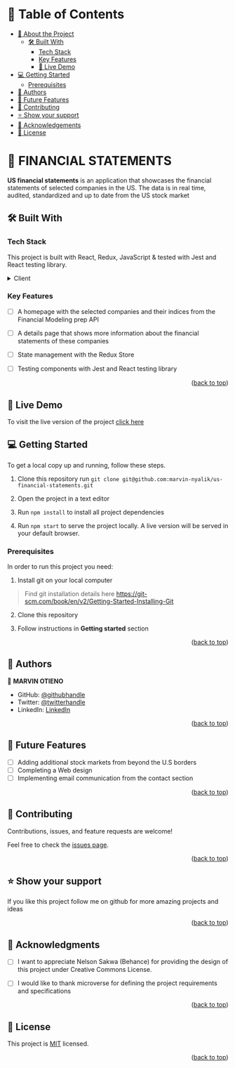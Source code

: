 <a name="readme-top"></a>

# 📗 Table of Contents

- [📖 About the Project](#about-project)
  - [🛠 Built With](#built-with)
    - [Tech Stack](#tech-stack)
    - [Key Features](#key-features)
    - [🚀 Live Demo](#live-demo)
- [💻 Getting Started](#getting-started)
  - [Prerequisites](#Prerequisites)
- [👥 Authors](#authors)
- [🔭 Future Features](#future-features)
- [🤝 Contributing](#contributing)
- [⭐️ Show your support](#support)
- [🙏 Acknowledgements](#acknowledgements)
- [📝 License](#license)


# 📖 FINANCIAL STATEMENTS <a name="about-project"></a>


**US financial statements** is an application that showcases the financial statements of selected companies in the US. The data is in real time, audited, standardized and up to date from the US stock market

## 🛠 Built With <a name="built-with"></a>

### Tech Stack <a name="tech-stack"></a>

This project is built with React, Redux, JavaScript & tested with Jest and React testing library.

<details>
  <summary>Client</summary>
  <ul>
    <li><a href="https://reactjs.org/">React.js</a></li>
  </ul>
</details>

### Key Features <a name="key-features"></a>

- [ ] A homepage with the selected companies and their indices from the Financial Modeling prep API
- [ ] A details page that shows more information about the financial statements of these companies
- [ ] State management with the Redux Store
- [ ] Testing components with Jest and React testing library


<p align="right">(<a href="#readme-top">back to top</a>)</p>

## 🚀 Live Demo <a name="live-demo"></a>
To visit the live version of the project <a href="https://marvin-nyalik.github.io/NyalikPortfolio/"> click here</a>

## 💻 Getting Started <a name="getting-started"></a>
To get a local copy up and running, follow these steps.
1. Clone this repository
   run 
   `git clone git@github.com:marvin-nyalik/us-financial-statements.git`

2. Open the project in a text editor
3. Run `npm install` to install all project dependencies
4. Run `npm start` to serve the project locally. A live version will be served in your default browser. 

### Prerequisites

In order to run this project you need:

1. Install git on your local computer
> Find git installation details here https://git-scm.com/book/en/v2/Getting-Started-Installing-Git

2. Clone this repository

3. Follow instructions in **Getting started** section
<p align="right">(<a href="#readme-top">back to top</a>)</p>


## 👥 Authors <a name="authors"></a>
👤 **MARVIN OTIENO**

- GitHub: [@githubhandle](https://github.com/marvin-nyalik/)
- Twitter: [@twitterhandle](https://twitter.com/NyalikMarvin)
- LinkedIn: [LinkedIn](https://www.linkedin.com/in/marvin-otieno-nyalik/)

<p align="right">(<a href="#readme-top">back to top</a>)</p>


## 🔭 Future Features <a name="future-features"></a>

- [ ] Adding additional stock markets from beyond the U.S borders
- [ ] Completing a Web design
- [ ] Implementing email communication from the contact section

<p align="right">(<a href="#readme-top">back to top</a>)</p>


## 🤝 Contributing <a name="contributing"></a>

Contributions, issues, and feature requests are welcome!

Feel free to check the [issues page](../../issues/).

<p align="right">(<a href="#readme-top">back to top</a>)</p>


## ⭐️ Show your support <a name="support"></a>

If you like this project follow me on github for more amazing projects
and ideas

<p align="right">(<a href="#readme-top">back to top</a>)</p>


## 🙏 Acknowledgments <a name="acknowledgements"></a>
- [ ] I want to appreciate Nelson Sakwa (Behance) for providing the design of this project under Creative Commons License.

- [ ] I would like to thank microverse for defining the project requirements and specifications


<p align="right">(<a href="#readme-top">back to top</a>)</p>


## 📝 License <a name="license"></a>

This project is [MIT](./LICENSE) licensed.


<p align="right">(<a href="#readme-top">back to top</a>)</p>
